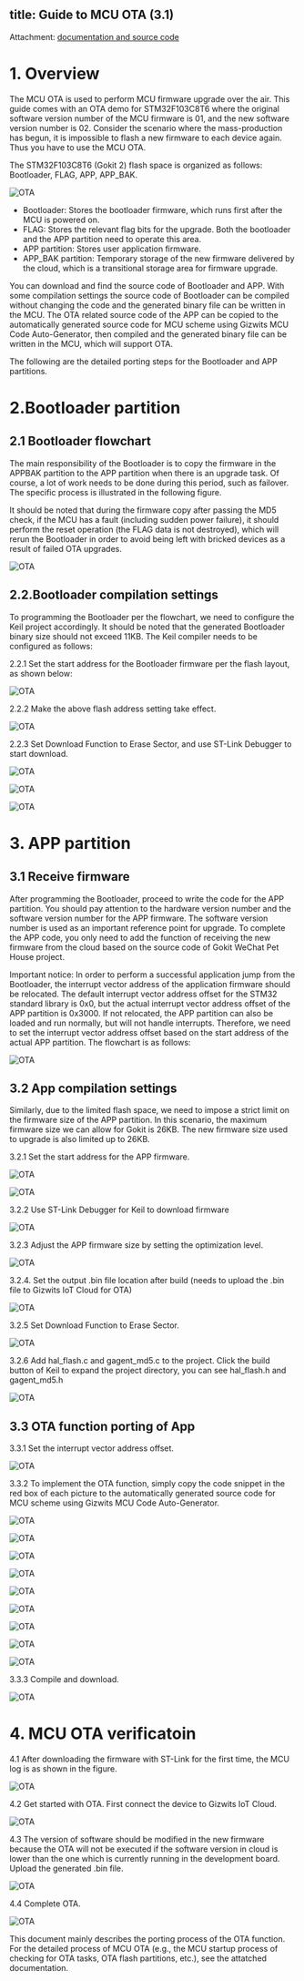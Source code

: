 title: Guide to MCU OTA (3.1)
---

Attachment: [documentation and source code](http://docs.gizwits.com/assets/pdf/GOKIT-OTA3.1.rar) 

# 1. Overview

The MCU OTA is used to perform MCU firmware upgrade over the air. This guide comes with an OTA demo for STM32F103C8T6 where the original software version number of the MCU firmware is 01, and the new software version number is 02. Consider the scenario where the mass-production has begun, it is impossible to flash a new firmware to each device again. Thus you have to use the MCU OTA.

The STM32F103C8T6 (Gokit 2) flash space is organized as follows: Bootloader, FLAG, APP, APP_BAK.
 
![OTA](../../../assets/en-us/UserManual/MCUOTA/11.png)  
 
* Bootloader: Stores the bootloader firmware, which runs first after the MCU is powered on.
* FLAG: Stores the relevant flag bits for the upgrade. Both the bootloader and the APP partition need to operate this area.
* APP partition: Stores user application firmware.
* APP_BAK partition: Temporary storage of the new firmware delivered by the cloud, which is a transitional storage area for firmware upgrade. 

You can download and find the source code of Bootloader and APP. With some compilation settings the source code of Bootloader can be compiled without changing the code and the generated binary file can be written in the MCU. The OTA related source code of the APP can be copied to the automatically generated source code for MCU scheme using Gizwits MCU Code Auto-Generator, then compiled and the generated binary file can be written in the MCU, which will support OTA.

The following are the detailed porting steps for the Bootloader and APP partitions.

# 2.Bootloader partition

## 2.1 Bootloader flowchart

The main responsibility of the Bootloader is to copy the firmware in the APPBAK partition to the APP partition when there is an upgrade task. Of course, a lot of work needs to be done during this period, such as failover. The specific process is illustrated in the following figure. 

It should be noted that during the firmware copy after passing the MD5 check, if the MCU has a fault (including sudden power failure), it should perform the reset operation (the FLAG data is not destroyed), which will rerun the Bootloader in order to avoid being left with bricked devices as a result of failed OTA upgrades.

![OTA](../../../assets/en-us/UserManual/MCUOTA/12.png)  
 
## 2.2.Bootloader compilation settings

To programming the Bootloader per the flowchart, we need to configure the Keil project accordingly. It should be noted that the generated Bootloader binary size should not exceed 11KB. The Keil compiler needs to be configured as follows:


2.2.1 Set the start address for the Bootloader firmware per the flash layout, as shown below:

![OTA](../../../assets/en-us/UserManual/MCUOTA/13.png)   

2.2.2 Make the above flash address setting take effect.

![OTA](../../../assets/en-us/UserManual/MCUOTA/14.png)   

2.2.3 Set Download Function to Erase Sector, and use ST-Link Debugger to start download.

![OTA](../../../assets/en-us/UserManual/MCUOTA/15.png)  

![OTA](../../../assets/en-us/UserManual/MCUOTA/16.png)  

![OTA](../../../assets/en-us/UserManual/MCUOTA/17.png)   
 
 
# 3. APP partition

## 3.1 Receive firmware

After programming the Bootloader, proceed to write the code for the APP partition. You should pay attention to the hardware version number and the software version number for the APP firmware. The software version number is used as an important reference point for upgrade. To complete the APP code, you only need to add the function of receiving the new firmware from the cloud based on the source code of Gokit WeChat Pet House project. 

Important notice: In order to perform a successful application jump from the Bootloader, the interrupt vector address of the application firmware should be relocated. The default interrupt vector address offset for the STM32 standard library is 0x0, but the actual interrupt vector address offset of the APP partition is 0x3000. If not relocated, the APP partition can also be loaded and run normally, but will not handle interrupts. Therefore, we need to set the interrupt vector address offset based on the start address of the actual APP partition. The flowchart is as follows:

![OTA](../../../assets/en-us/UserManual/MCUOTA/18.png)  

## 3.2 App compilation settings

Similarly, due to the limited flash space, we need to impose a strict limit on the firmware size of the APP partition. In this scenario, the maximum firmware size we can allow for Gokit is 26KB. The new firmware size used to upgrade is also limited up to 26KB.

3.2.1 Set the start address for the APP firmware.

![OTA](../../../assets/en-us/UserManual/MCUOTA/19.png)  

![OTA](../../../assets/en-us/UserManual/MCUOTA/20.png)   
 

3.2.2 Use ST-Link Debugger for Keil to download firmware
 
![OTA](../../../assets/en-us/UserManual/MCUOTA/21.png)  

3.2.3 Adjust the APP firmware size by setting the optimization level.

![OTA](../../../assets/en-us/UserManual/MCUOTA/22.png)   

3.2.4. Set the output .bin file location after build (needs to upload the .bin file to Gizwits IoT Cloud for OTA)

![OTA](../../../assets/en-us/UserManual/MCUOTA/23.png)   

3.2.5 Set Download Function to Erase Sector.

![OTA](../../../assets/en-us/UserManual/MCUOTA/24.png)   

3.2.6 Add hal_flash.c and gagent_md5.c to the project. Click the build button of Keil to expand the project directory, you can see hal_flash.h and gagent_md5.h

![OTA](../../../assets/en-us/UserManual/MCUOTA/25.png)  
 
## 3.3 OTA function porting of App

3.3.1 Set the interrupt vector address offset.
 
![OTA](../../../assets/en-us/UserManual/MCUOTA/26.png)  


3.3.2 To implement the OTA function, simply copy the code snippet in the red box of each picture to the automatically generated source code for MCU scheme using Gizwits MCU Code Auto-Generator. 

![OTA](../../../assets/en-us/UserManual/MCUOTA/27.png)  

![OTA](../../../assets/en-us/UserManual/MCUOTA/28.png)  

![OTA](../../../assets/en-us/UserManual/MCUOTA/29.png)  

![OTA](../../../assets/en-us/UserManual/MCUOTA/30.png)  

![OTA](../../../assets/en-us/UserManual/MCUOTA/31.png)  

![OTA](../../../assets/en-us/UserManual/MCUOTA/32.png)  

![OTA](../../../assets/en-us/UserManual/MCUOTA/33.png)  

![OTA](../../../assets/en-us/UserManual/MCUOTA/34.png)  

![OTA](../../../assets/en-us/UserManual/MCUOTA/35.png)    
 
 
3.3.3 Compile and download.

![OTA](../../../assets/en-us/UserManual/MCUOTA/36.png)  

# 4. MCU OTA verificatoin

4.1 After downloading the firmware with ST-Link for the first time, the MCU log is as shown in the figure.

![OTA](../../../assets/en-us/UserManual/MCUOTA/37.png)   


4.2 Get started with OTA. First connect the device to Gizwits IoT Cloud.

![OTA](../../../assets/en-us/UserManual/MCUOTA/38.png)   

4.3 The version of software should be modified in the new firmware because the OTA will not be executed if the software version in cloud is lower than the one which is currently running in the development board. Upload the generated .bin file.

![OTA](../../../assets/en-us/UserManual/MCUOTA/39.png)  
 
4.4 Complete OTA.
 
![OTA](../../../assets/en-us/UserManual/MCUOTA/40.png)  

This document mainly describes the porting process of the OTA function. For the detailed process of MCU OTA (e.g., the MCU startup process of checking for OTA tasks, OTA flash partitions, etc.), see the attatched documentation.
